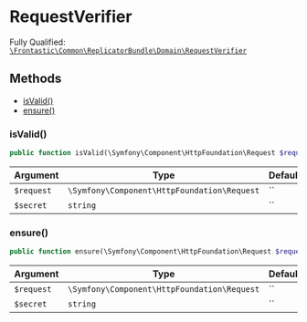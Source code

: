 #  RequestVerifier

Fully Qualified: [`\Frontastic\Common\ReplicatorBundle\Domain\RequestVerifier`](../../../../src/php/ReplicatorBundle/Domain/RequestVerifier.php)




## Methods

* [isValid()](#isValid)
* [ensure()](#ensure)


### isValid()


```php
public function isValid(\Symfony\Component\HttpFoundation\Request $request, string $secret): bool
```






Argument|Type|Default|Description
--------|----|-------|-----------
`$request`|`\Symfony\Component\HttpFoundation\Request`|``|
`$secret`|`string`|``|

### ensure()


```php
public function ensure(\Symfony\Component\HttpFoundation\Request $request, string $secret): mixed
```






Argument|Type|Default|Description
--------|----|-------|-----------
`$request`|`\Symfony\Component\HttpFoundation\Request`|``|
`$secret`|`string`|``|


